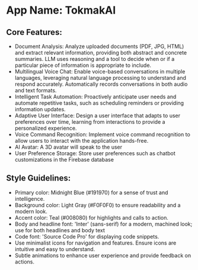 # **App Name**: TokmakAI

## Core Features:

- Document Analysis: Analyze uploaded documents (PDF, JPG, HTML) and extract relevant information, providing both abstract and concrete summaries. LLM uses reasoning and a tool to decide when or if a particular piece of information is appropriate to include.
- Multilingual Voice Chat: Enable voice-based conversations in multiple languages, leveraging natural language processing to understand and respond accurately. Automatically records conversations in both audio and text formats.
- Intelligent Task Automation: Proactively anticipate user needs and automate repetitive tasks, such as scheduling reminders or providing information updates. 
- Adaptive User Interface: Design a user interface that adapts to user preferences over time, learning from interactions to provide a personalized experience.
- Voice Command Recognition: Implement voice command recognition to allow users to interact with the application hands-free.
- AI Avatar: A 3D avatar will speak to the user
- User Preference Storage: Store user preferences such as chatbot customizations in the Firebase database

## Style Guidelines:

- Primary color: Midnight Blue (#191970) for a sense of trust and intelligence.
- Background color: Light Gray (#F0F0F0) to ensure readability and a modern look.
- Accent color: Teal (#008080) for highlights and calls to action.
- Body and headline font: 'Inter' (sans-serif) for a modern, machined look; use for both headlines and body text
- Code font: 'Source Code Pro' for displaying code snippets.
- Use minimalist icons for navigation and features. Ensure icons are intuitive and easy to understand.
- Subtle animations to enhance user experience and provide feedback on actions.